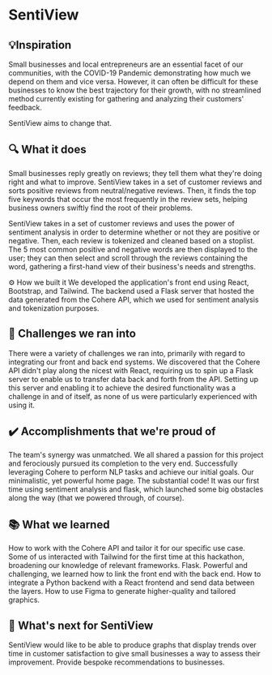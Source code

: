 # SentiView

## 💡Inspiration

Small businesses and local entrepreneurs are an essential facet of our communities, with the COVID-19 Pandemic demonstrating how much we depend on them and vice versa. However, it can often be difficult for these businesses to know the best trajectory for their growth, with no streamlined method currently existing for gathering and analyzing their customers' feedback.

SentiView aims to change that.

## 🔍 What it does

Small businesses reply greatly on reviews; they tell them what they're doing right and what to improve. SentiView takes in a set of customer reviews and sorts positive reviews from neutral/negative reviews. Then, it finds the top five keywords that occur the most frequently in the review sets, helping business owners swiftly find the root of their problems.

SentiView takes in a set of customer reviews and uses the power of sentiment analysis in order to determine whether or not they are positive or negative. Then, each review is tokenized and cleaned based on a stoplist. The 5 most common positive and negative words are then displayed to the user; they can then select and scroll through the reviews containing the word, gathering a first-hand view of their business's needs and strengths.

⚙️ How we built it
We developed the application's front end using React, Bootstrap, and Tailwind. The backend used a Flask server that hosted the data generated from the Cohere API, which we used for sentiment analysis and tokenization purposes.

## 🚧 Challenges we ran into

There were a variety of challenges we ran into, primarily with regard to integrating our front and back end systems. We discovered that the Cohere API didn't play along the nicest with React, requiring us to spin up a Flask server to enable us to transfer data back and forth from the API. Setting up this server and enabling it to achieve the desired functionality was a challenge in and of itself, as none of us were particularly experienced with using it.

## ✔️ Accomplishments that we're proud of

The team's synergy was unmatched. We all shared a passion for this project and ferociously pursued its completion to the very end.
Successfully leveraging Cohere to perform NLP tasks and achieve our initial goals.
Our minimalistic, yet powerful home page.
The substantial code! It was our first time using sentiment analysis and flask, which launched some big obstacles along the way (that we powered through, of course).

## 📚 What we learned

How to work with the Cohere API and tailor it for our specific use case.
Some of us interacted with Tailwind for the first time at this hackathon, broadening our knowledge of relevant frameworks.
Flask. Powerful and challenging, we learned how to link the front end with the back end.
How to integrate a Python backend with a React frontend and send data between the layers.
How to use Figma to generate higher-quality and tailored graphics.

## 🔭 What's next for SentiView

SentiView would like to be able to produce graphs that display trends over time in customer satisfaction to give small businesses a way to assess their improvement.
Provide bespoke recommendations to businesses.
